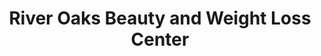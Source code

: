 ---
title: "River Oaks Beauty and Weight Loss Center"
url: /houston/river-oaks-beauty-and-weight-loss-center/
shop: Massage
---